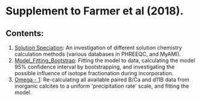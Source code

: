 # Supplement to Farmer et al (2018).

## Contents:

1. [Solution Speciation](http://nbviewer.jupyter.org/github/oscarbranson/Farmer_2018_Supplement/blob/master/Solution%20Speciation.ipynb): An investigation of different solution chemistry calculation methods (various databases in PHREEQC, and MyAMI).
2. [Model_Fitting_Bootstrap](http://nbviewer.jupyter.org/github/oscarbranson/Farmer_2018_Supplement/blob/master/Model_Fitting_Bootstrap.ipynb): Fitting the model to data, calculating the model 95% confidence interval by bootstrapping, and investigating the possible influence of isotope fractionation during incorporation.
3. [Omega - 1](http://nbviewer.jupyter.org/github/oscarbranson/Farmer_2018_Supplement/blob/master/Omega%20-%201.ipynb): Re-calculating all available paired B/Ca and d11B data from inorganic calcites to a uniform 'precipitation rate' scale, and fitting the model.
